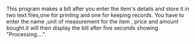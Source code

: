 This program makes a bill after you enter the item's details and store it in two text files,one for printing and one for keeping records.
You have to enter the name ,unit of measurement for the item , price and amount bought.it will then display the bill after five seconds showing "Processing....".

